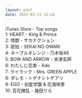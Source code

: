 ```yaml
---
layout: post
date: 2025-03-13 15:24
---
```


iTunes Store - Top songs<br />
1: HEART - King & Prince<br />
2: 怪獣 - サカナクション<br />
3: 琥珀 - SEKAI NO OWARI<br />
4: ネーブルオレンジ - 乃木坂46<br />
5: BOW AND ARROW - 米津玄師<br />
6: わたしに花束 - Ado<br />
7: ライラック - Mrs. GREEN APPLE<br />
8: ダレモ - トゲナシトゲアリ<br />
9: EGO - 初星学園 & 花海咲季<br />
10: 百花繚乱 - 幾田りら<br />
